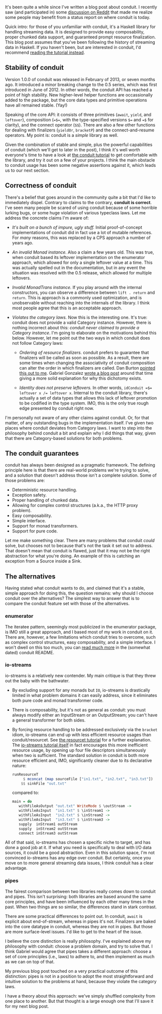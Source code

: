 It's been quite a while since I've written a blog post about conduit. I
recently saw (and participated in) some [discussion on
Reddit](http://www.reddit.com/r/haskell/comments/1msinm/perfect_streaming_using_pipesbytestring/)
that made me realize some people may benefit from a status report on where
conduit is today.

Quick intro: for those of you unfamiliar with conduit, it's a Haskell library
for handling streaming data. It is designed to provide easy composability,
proper chunked data support, and guaranteed prompt resource finalization.  This
blog post assumes that you've been following the history of streaming data in
Haskell. If you haven't been, but are interested in conduit, I'd recommend
[reading the tutorial
instead](https://www.fpcomplete.com/user/snoyberg/library-documentation/conduit-overview).

## Stability of conduit

Version 1.0.0 of conduit was released in February of 2013, or seven months ago.
It introduced a minor breaking change to the 0.5 series, which was first
introduced in June of 2012. In other words, the conduit API has reached a point
of high stability. New higher-level helper functions are occassionally added to
the package, but the core data types and primitive operations have all remained
stable. (Yay!)

Speaking of the core API: it consists of three primitives (`await`, `yield`,
and `leftover`), composition (`=$=`, with the type-specified versions `$=` and
`=$` for clarity), and the connect operator (`$$`). There are also a few other
functions for dealing with finalizers (`yieldOr`, `bracketP`) and the
connect-and-resume operators. My point is: conduit is a *simple* library as
well.

Given the combination of stable and simple, plus the powerful capabilities of
conduit (which we'll get to later in the post), I think it's well worth
everyone's time to have a look at [the conduit
tutorial](https://www.fpcomplete.com/user/snoyberg/library-documentation/conduit-overview)
to get comfortable with the library, and try it out on a few of your projects.
I think the main obstacle to conduit usage has been some negative assertions
against it, which leads us to our next section.

## Correctness of conduit

There's a belief that goes around in the community quite a bit that I'd like to
immediately dispel. Contrary to claims to the contrary, __conduit is correct__.
I've seen many people be scared of using conduit because of some horrible
lurking bugs, or some huge violation of various typeclass laws. Let me address
the concrete claims I'm aware of:

* *It's built on a bunch of impure, ugly stuff.* Initial proof-of-concept
  implementations of conduit did in fact use a lot of mutable references. For
  *many* reasons, this was replaced by a CPS approach a number of years ago.

* *An invalid Monad instance.* Also a claim a few years old. This was true,
  when conduit based its leftover implementation on the enumerator approach,
  which allowed for only a single leftover value at a time. This was actually
  spelled out in the documentation, but in any event the situation was resolved
  with the 0.5 release, which allowed for multiple leftovers.

* *Invalid MonadTrans instance.* If you play around with the internal
  constructors, you can observe a difference between `lift . return` and
  `return`. This is approach is a commonly used optimization, and is unobservable
  without reaching into the internals of the library. I think most people agree
  that this is an acceptable approach.

* *Violates the category laws.* Now this is the interesting one. It's true:
  conduit does not provide a valid Category instance. However, there is nothing
  incorrect about this: *conduit never claimed to provide a Category instance*.
  I'm going to elaborate on the motivations behind this below. However, let me
  point out the two ways in which conduit does not follow Category laws:

    * *Ordering of resource finalizers.* conduit prefers to guarantee that finalizers will be called as soon as possible. As a result, there are some times when changing the associativity of conduit composition can alter the order in which finalizers are called. Dan Burton [pointed this out to me](https://github.com/snoyberg/conduit/pull/57#issuecomment-7474555). Gabriel Gonzalez [wrote a blog post](http://www.haskellforall.com/2013/01/pipes-safe-10-resource-management-and.html) around that time giving a more solid explanation for why this dichotomy exists.

    * *Identity does not preserve leftovers.* In other words, `idConduit =$= leftover x /= leftover x`. Internal to the conduit library, there's actually a set of data types that allows this lack of leftover promotion to be codified in the type system. IMO, this is the only true rough edge presented by conduit right now.

I'm personally not aware of any other claims against conduit. Or, for that
matter, of any outstanding bugs in the implementation itself. I've given two
places where conduit deviates from Category laws. I want to step into the
philosophy behind conduit a bit and explain why I did things that way, given
that there are Category-based solutions for both problems.

## The conduit guarantees

conduit has always been designed as a pragmatic framework. The defining
principle here is that there are real-world problems we're trying to solve, and
a solution that doesn't address those isn't a complete solution. Some of those
problems are:

* Deterministic resource handling.
* Exception safety.
* Proper handling of chunked data.
* Allowing for complex control structures (a.k.a., the HTTP proxy problem).
* Easy composability.
* Simple interface.
* Support for monad transformers.
* Support for pure code.

Let me make something clear. There are many problems that conduit *could*
solve, but chooses not to because that's not the task it set out to address.
That doesn't mean that conduit is flawed, just that it may not be the right
abstraction for what you're doing. An example of this is catching an exception from a
Source inside a Sink.

## The alternatives

Having stated what conduit wants to do, and claimed that it's a stable, simple
approach for doing this, the question remains: why should I choose conduit over
the alternatives? The simplest way to answer that is to compare the conduit
feature set with those of the alternatives.

### enumerator

The iteratee pattern, seemingly most publicized in the enumerator package, is
IMO still a great approach, and I based most of my work in conduit on it. There
are, however, a few limitations which conduit tries to overcome, such as
complex control structures, easy composability, and a simple interface. I won't
dwell on this too much, you can [read much
more](https://github.com/snoyberg/conduit/blob/master/README.md#enumerator) in
the (somewhat dated) conduit README.

### io-streams

io-streams is a relatively new contender. My main critique is that they threw out the baby with the bathwater.

* By excluding support for any monads but `IO`, io-streams is drastically
  limited in what problem domains it can easily address, since it eliminates
  both pure code and monad transformer code.

* There is composability, but it's not as general as conduit: you must always
  modify either an InputStream or an OutputStream; you can't have a general
  transformer for both sides.

*   By forcing resource handling to be addressed exclusively via the `bracket`
    idiom, io-streams can end up with less efficient resource usages than
    conduit/resourcet. See [the resourcet
    tutorial](https://www.fpcomplete.com/user/snoyberg/library-documentation/resourcet)
    for a further explanation. The [io-streams tutorial
    itself](http://hackage.haskell.org/packages/archive/io-streams/1.1.2.0/doc/html/System-IO-Streams-Tutorial.html#g:4)
    in fact encourages this more inefficient resource usage, by opening up four
    file descriptors simultaneously when two is sufficient. The standard solution
    in conduit is both more resource efficient and, IMO, significantly cleaner due
    to its declarative nature:

    ```haskell
    runResourceT
         $ mconcat (map sourceFile ["in1.txt", "in2.txt", "in3.txt"])
        $$ sinkFile "out.txt"
    ```

    compared to:

    ```haskell
    main = do
       withFileAsOutput "out.txt" WriteMode $ \outStream ->
       withFileAsInput  "in1.txt" $ \inStream1 ->
       withFileAsInput  "in2.txt" $ \inStream2 ->
       withFileAsInput  "in3.txt" $ \inStream3 ->
       supply  inStream1 outStream
       supply  inStream2 outStream
       connect inStream3 outStream
    ```

All of that said, io-streams has chosen a specific niche to target, and has
done a good job at it. If what you need is specifically to deal with I/O data
sources, it could be a good abstraction. Even in this solution space, I'm not
convinced io-streams has any edge over conduit. But certainly, once you move on
to more general streaming data issues, I think conduit has a clear advantage.

### pipes

The fairest comparison between two libraries really comes down to conduit and
pipes. This isn't surprising: both libraries are based around the same core
principles, and have been influenced by each other many times in the past. When
two things are so similar, the differences stand in stark contrast.

There are some practical differences to point out. In conduit, `await` is
explicit about end-of-stream, whereas in pipes it's not. Finalizers are baked
into the core datatype in conduit, whereas they are not in pipes. But those are
more surface-level issues. I'd like to get to the heart of the issue.

I believe the core distinction is really philosophy. I've explained above my
philosophy with conduit: choose a problem domain, and try to solve that. I
think Gabriel would agree that pipes takes a different approach: choose a set
of core principles (i.e., laws) to adhere to, and then implement as much as we
can on top of that.

My previous blog post touched on a very practical outcome of this distinction:
pipes is not in a position to adopt the most straightforward and intuitive
solution to the problems at hand, because they violate the category laws.

I have a theory about this approach: we've simply shuffled complexity from one
place to another. But that thought is a large enough one that I'll save it for
my next blog post.
